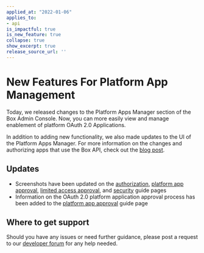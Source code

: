 ```yaml
---
applied_at: "2022-01-06"
applies_to: 
- api
is_impactful: true
is_new_feature: true
collapse: true
show_excerpt: true
release_source_url: ''
---
```


# New Features For Platform App Management
<!--alex ignore -->
Today, we released changes to the Platform Apps Manager section of the Box Admin Console. Now, you can more easily view and manage enablement of platform OAuth 2.0
Applications.
<!--alex enable -->

<!-- more -->

In addition to adding new functionality, we also made updates to the UI of the Platform Apps Manager. For more information on the changes and authorizing apps that
use the Box API, check out the [blog post][2].

## Updates

* Screenshots have been updated on the [authorization][3], [platform app approval][4], [limited access approval][5], and [security][6] guide pages
* Information on the OAuth 2.0 platform application approval process has been added to the [platform app approval][4] guide page

## Where to get support

Should you have any issues or need further guidance, please post a request to
our [developer forum][1] for any help needed.

[1]: https://support.box.com/hc/en-us/community/topics/360001932973-Platform-and-Developer-Forum
[2]: https://medium.com/box-developer-blog/platform-apps-manager-updates-c79ccf8ebe97
[3]: g://authorization
[4]: g://authorization/platform-app-approval
[5]: g://authorization/limited-access-approval
[6]: g://security
